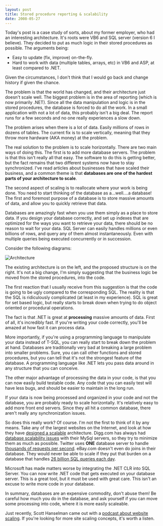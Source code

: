 ```yaml
---
layout: post
title: Stored procedure reporting & scalability
date: 2008-05-27
---
```


Today's post is a case study of sorts, about my former employer, who had an interesting architecture. It's roots were VB6 and SQL server (version 6 I believe). They decided to put as much logic in their stored procedures as possible. The arguments being:

*   Easy to update (fix, improve) on-the-fly.
*   Hard to work with data (multiple tables, arrays, etc) in VB6 and ASP, at least compared to .NET.  

Given the circumstances, I don't think that I would go back and change history if given the chance.

The problem is that the world has changed, and their architecture just doesn't scale well. The biggest problem is in the area of reporting (which is now primarily .NET). Since all the data manipulation and logic is in the stored procedures, the database is forced to do all the work. In a small application with not a lot of data, this probably isn't a big deal. The report runs for a few seconds and no one really experiences a slow down.

The problem arises when there is a lot of data. Easily millions of rows in dozens of tables. The current fix is to scale vertically, meaning that they throw more hardware (AKA money) at the problem.

The real solution to the problem is to scale horizontally. There are two main ways of doing this. The first is to add more database servers. The problem is that this isn't really all that easy. The software to do this is getting better, but the fact remains that two different systems now have to stay synchronized. I've read articles about businesses that have scaled their business, and a common theme is that **databases are one of the hardest parts of your architecture to scale**.

The second aspect of scaling is to reallocate where your work is being done. You need to start thinking of the database as a...well....a database! The first and foremost purpose of a database is to store massive amounts of data, and allow you to quickly retrieve that data.

Databases are amazingly fast when you use them simply as a place to store data. If you design your database correctly, and set up indexes that are optimized for the ways you want to retrieve your data, there should be no reason to wait for your data. SQL Server can easily handles millions or even billions of rows, and query any of them almost instantaneously. Even with multiple queries being executed concurrently or in succession.

Consider the following diagrams:

![Architecture](architecture.gif) 

The existing architecture is on the left, and the proposed structure is on the right. It's not a big change, I'm simply suggesting that the business logic be moved from the stored procedures, into the code.

The first reaction that I usually receive from this suggestion is that the code is going to be ugly compared to the corresponding SQL. The reality is that the SQL is ridiculously complicated (at least in my experience). SQL is great for set based logic, but really starts to break down when trying to do object oriented or procedural operations.

The fact is that .NET is great at **processing** massive amounts of data. First of all, it's incredibly fast. If you're writing your code correctly, you'll be amazed at how fast it can process data.

More importantly, if you're using a programming language to manipulate your data instead of T-SQL, you can really start to break down the problem at hand. Databases are traditionally very bad at breaking a large problem into smaller problems. Sure, you can call other functions and stored procedures, but you can tell that it's not the strongest feature of the database. A programming language like .NET lets you pass data around in any structure that you can conceive.

The other major advantage of processing the data in your code, is that you can now easily build testable code. Any code that you can easily test will have less bugs, and should be easier to maintain in the long run.

If your data is now being processed and organized in your code and not the database, you are probably ready to scale horizontally. It's relatively easy to add more front end servers. Since they all hit a common database, there aren't really any synchronization issues.

So does this really work? Of course. I'm not the first to think of it by any means. Take any of the largest websites on the Internet, and look at how they have [designed a scalable](http://highscalability.com/) architecture. Digg.com has always had [database scalability issues](http://highscalability.com/digg-architecture) with their MySql servers, so they try to minimize them as much as possible. Twitter uses **ONE** database server to handle [thousands of requests per second](http://pragmati.st/2007/5/20/scaling-twitter). eBay.com doesn't even do joins in their database. They would never be able to scale if they put that burden on a database that handles [26 billion SQL queries each day](http://highscalability.com/ebay-architecture).

Microsoft has made matters worse by integrating the .NET CLR into SQL Server. You can now write .NET code that gets executed on your database server. This is a great tool, but it must be used with great care. This isn't an excuse to write more code in your database.

In summary, databases are an expensive commodity, don't abuse them! Be careful how much you do in the database, and ask yourself if you can move some processing into code, where it is more easily scaleable.

Just recently, Scott Hanselman came out with a [podcast about website scaling](http://www.hanselman.com/blog/HanselminutesPodcast114WebsiteScalingWarStoriesWithRichardCampbell.aspx). If you're looking for more site scaling concepts, it's worth a listen.
